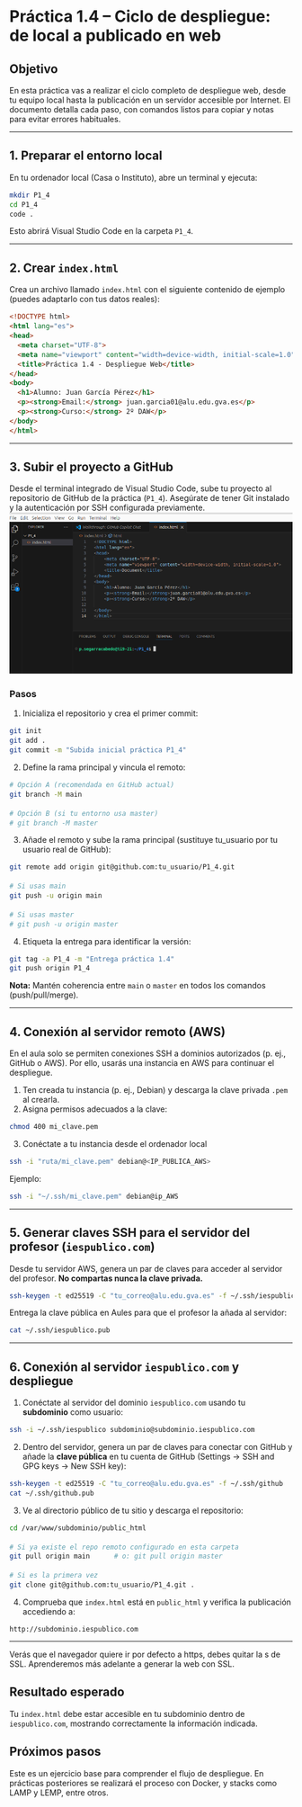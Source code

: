 # Práctica 1.4 – Ciclo de despliegue: de local a publicado en web

## Objetivo
En esta práctica vas a realizar el ciclo completo de despliegue web, desde tu equipo local hasta la publicación en un servidor accesible por Internet. El documento detalla cada paso, con comandos listos para copiar y notas para evitar errores habituales.

---

## 1. Preparar el entorno local

En tu ordenador local (Casa o Instituto), abre un terminal y ejecuta:

```bash
mkdir P1_4
cd P1_4
code .
```

Esto abrirá Visual Studio Code en la carpeta `P1_4`.

---

## 2. Crear `index.html`

Crea un archivo llamado `index.html` con el siguiente contenido de ejemplo (puedes adaptarlo con tus datos reales):

```html
<!DOCTYPE html>
<html lang="es">
<head>
  <meta charset="UTF-8">
  <meta name="viewport" content="width=device-width, initial-scale=1.0">
  <title>Práctica 1.4 - Despliegue Web</title>
</head>
<body>
  <h1>Alumno: Juan García Pérez</h1>
  <p><strong>Email:</strong> juan.garcia01@alu.edu.gva.es</p>
  <p><strong>Curso:</strong> 2º DAW</p>
</body>
</html>
```

---

## 3. Subir el proyecto a GitHub

Desde el terminal integrado de Visual Studio Code, sube tu proyecto al repositorio de GitHub de la práctica (`P1_4`). Asegúrate de tener Git instalado y la autenticación por SSH configurada previamente.
![](P1_7/terminal.png)

### Pasos

1) Inicializa el repositorio y crea el primer commit:

```bash
git init
git add .
git commit -m "Subida inicial práctica P1_4"
```

2) Define la rama principal y vincula el remoto:

```bash
# Opción A (recomendada en GitHub actual)
git branch -M main

# Opción B (si tu entorno usa master)
# git branch -M master
```

3) Añade el remoto y sube la rama principal (sustituye tu_usuario por tu usuario real de GitHub):

```bash
git remote add origin git@github.com:tu_usuario/P1_4.git

# Si usas main
git push -u origin main

# Si usas master
# git push -u origin master
```

4) Etiqueta la entrega para identificar la versión:

```bash
git tag -a P1_4 -m "Entrega práctica 1.4"
git push origin P1_4
```

**Nota:** Mantén coherencia entre `main` o `master` en todos los comandos (push/pull/merge).

---

## 4. Conexión al servidor remoto (AWS)

En el aula solo se permiten conexiones SSH a dominios autorizados (p. ej., GitHub o AWS). Por ello, usarás una instancia en AWS para continuar el despliegue.

1) Ten creada tu instancia (p. ej., Debian) y descarga la clave privada `.pem` al crearla.  
2) Asigna permisos adecuados a la clave:

```bash
chmod 400 mi_clave.pem
```

3) Conéctate a tu instancia desde el ordenador local

```bash
ssh -i "ruta/mi_clave.pem" debian@<IP_PUBLICA_AWS>
```

Ejemplo:

```bash
ssh -i "~/.ssh/mi_clave.pem" debian@ip_AWS
```

---

## 5. Generar claves SSH para el servidor del profesor (`iespublico.com`)

Desde tu servidor AWS, genera un par de claves para acceder al servidor del profesor. **No compartas nunca la clave privada.**

```bash
ssh-keygen -t ed25519 -C "tu_correo@alu.edu.gva.es" -f ~/.ssh/iespublico
```

Entrega la clave pública en Aules para que el profesor la añada al servidor:

```bash
cat ~/.ssh/iespublico.pub
```

---

## 6. Conexión al servidor `iespublico.com` y despliegue

1) Conéctate al servidor del dominio `iespublico.com` usando tu **subdominio** como usuario:

```bash
ssh -i ~/.ssh/iespublico subdominio@subdominio.iespublico.com
```

2) Dentro del servidor, genera un par de claves para conectar con GitHub y añade la **clave pública** en tu cuenta de GitHub (Settings → SSH and GPG keys → New SSH key):

```bash
ssh-keygen -t ed25519 -C "tu_correo@alu.edu.gva.es" -f ~/.ssh/github
cat ~/.ssh/github.pub
```

3) Ve al directorio público de tu sitio y descarga el repositorio:

```bash
cd /var/www/subdominio/public_html

# Si ya existe el repo remoto configurado en esta carpeta
git pull origin main      # o: git pull origin master

# Si es la primera vez
git clone git@github.com:tu_usuario/P1_4.git .
```

4) Comprueba que `index.html` está en `public_html` y verifica la publicación accediendo a:

```
http://subdominio.iespublico.com
```

---
Verás que el navegador quiere ir por defecto a https, debes quitar la s de SSL. Aprenderemos más adelante a generar la web con SSL.

## Resultado esperado
Tu `index.html` debe estar accesible en tu subdominio dentro de `iespublico.com`, mostrando correctamente la información indicada.

## Próximos pasos
Este es un ejercicio base para comprender el flujo de despliegue. En prácticas posteriores se realizará el proceso con Docker, y stacks como LAMP y LEMP, entre otros.
